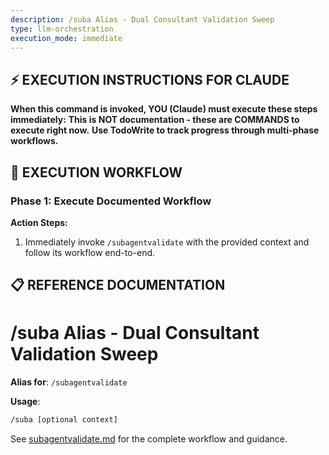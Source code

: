 ```yaml
---
description: /suba Alias - Dual Consultant Validation Sweep
type: llm-orchestration
execution_mode: immediate
---
```

## ⚡ EXECUTION INSTRUCTIONS FOR CLAUDE
**When this command is invoked, YOU (Claude) must execute these steps immediately:**
**This is NOT documentation - these are COMMANDS to execute right now.**
**Use TodoWrite to track progress through multi-phase workflows.**

## 🚨 EXECUTION WORKFLOW

### Phase 1: Execute Documented Workflow

**Action Steps:**
1. Immediately invoke `/subagentvalidate` with the provided context and follow its workflow end-to-end.

## 📋 REFERENCE DOCUMENTATION

# /suba Alias - Dual Consultant Validation Sweep

**Alias for**: `/subagentvalidate`

**Usage**:
```bash
/suba [optional context]
```

See [subagentvalidate.md](./subagentvalidate.md) for the complete workflow and guidance.
